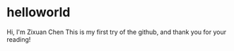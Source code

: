 # helloworld
Hi, I'm Zixuan Chen
This is my first try of the github, and thank you for your reading!

